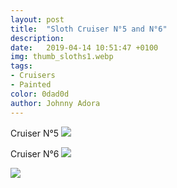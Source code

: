 ```yaml
---
layout: post
title:  "Sloth Cruiser N°5 and N°6"
description: 
date:   2019-04-14 10:51:47 +0100
img: thumb_sloths1.webp
tags: 
- Cruisers
- Painted
color: 0dad0d
author: Johnny Adora
---
```

Cruiser N°5
![]({{site.baseurl}}/images/sloths1.jpg)

Cruiser N°6
![]({{site.baseurl}}/images/sloths2.jpg)

![]({{site.baseurl}}/images/portfolio/flipbook-gallery-4.jpg)